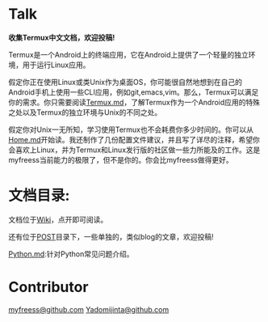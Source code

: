 # Talk

**收集Termux中文文档，欢迎投稿!**

Termux是一个Android上的终端应用，它在Android上提供了一个轻量的独立环境，用于运行Linux应用。

假定你正在使用Linux或类Unix作为桌面OS，你可能很自然地想到在自己的Android手机上使用一些CLI应用，例如git,emacs,vim。那么，Termux可以满足你的需求。你只需要阅读[Termux.md](https://github.com/myfreess/Mytermuxdoc/blob/master/Wiki/Termux.md)，了解Termux作为一个Android应用的特殊之处以及Termux的独立环境与Unix的不同之处。


假定你对Unix一无所知，学习使用Termux也不会耗费你多少时间的。你可以从[Home.md](https://github.com/myfreess/Mytermuxdoc/blob/master/Home.md)开始读。我还制作了几份配置文件建议，并且写了详尽的注释，希望你会喜欢上Linux，并为Termux和Linux发行版的社区做一些力所能及的工作。这是myfreess当前能力的极限了，但不是你的。你会比myfreess做得更好。

# 文档目录:

文档位于[Wiki](https://github.com/myfreess/Mytermuxdoc/tree/master/Wiki)，点开即可阅读。

还有位于[POST](https://github.com/myfreess/Mytermuxdoc/tree/master/POST)目录下，一些单独的，类似blog的文章，欢迎投稿!

[Python.md](Python.md):针对Python常见问题介绍。

# Contributor

myfreess@github.com
Yadomijinta@github.com
